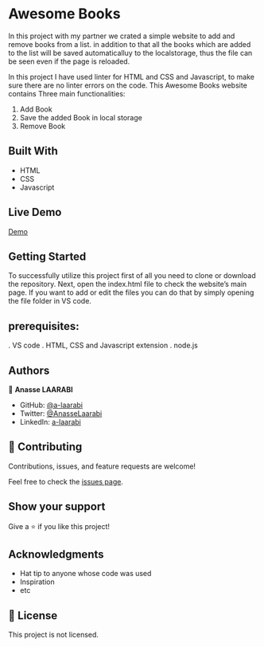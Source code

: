 
# Awesome Books


In this project with my partner we crated a simple website to add and remove books from a list. in addition to that all the books which are added to the list will be saved automaticalluy to the localstorage, thus the file can be seen even if the page is reloaded.

In this project I have used linter for HTML and CSS and Javascript, to make sure there are no linter errors on the code. This Awesome Books website contains Three main functionalities:
1. Add Book
2. Save the added Book in local storage
3. Remove Book


## Built With

- HTML
- CSS
- Javascript


## Live Demo

[Demo](https://a-laarabi.github.io/Awesome_books/)


## Getting Started

To successfully utilize this project first of all you need to clone or download the repository. Next, open the index.html file to check the website’s main page. If you want to add or edit the files you can do that by simply opening the file folder in VS code.


## prerequisites:
. VS code
. HTML, CSS and Javascript extension
. node.js 


## Authors

👤 **Anasse LAARABI**

- GitHub: [@a-laarabi](https://github.com/a-laarabi)
- Twitter: [@AnasseLaarabi](https://twitter.com/AnasseLaarabi)
- LinkedIn: [a-laarabi](https://www.linkedin.com/in/a-laarabi/)

## 🤝 Contributing

Contributions, issues, and feature requests are welcome!

Feel free to check the [issues page](../../issues/).

## Show your support

Give a ⭐️ if you like this project!

## Acknowledgments

- Hat tip to anyone whose code was used
- Inspiration
- etc

## 📝 License

This project is not licensed.
